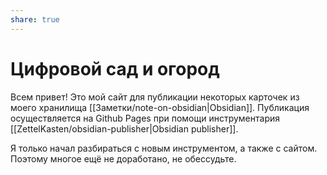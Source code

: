 ```yaml
---
share: true
---
```

# Цифровой сад и огород
Всем привет! Это мой сайт для публикации некоторых карточек из моего хранилища [[Заметки/note-on-obsidian|Obsidian]]. Публикация осуществляется на Github Pages при помощи инструментария [[ZettelKasten/obsidian-publisher|Obsidian publisher]].

Я только начал разбираться с новым инструментом, а также с сайтом. Поэтому многое ещё не доработано, не обессудьте.

